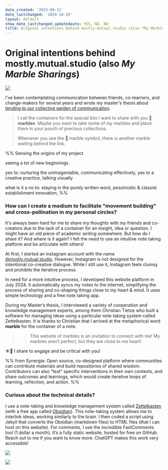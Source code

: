 ```yaml
---
date_created: '2023-09-11'
date_lastchanged: '2024-10-29'
layout: default
show_date_lastchanged_updatedauto: YES, NO, NO
title: Original intentions behind mostly.mutual.studio (also *My Marble Sharings*)
---
```

# Original intentions behind mostly.mutual.studio (also *My Marble Sharings*) 

![](media/MMSCommuniA-1.png)

I've been contemplating communication between friends, co-learners, and change-makers for several years and wrote my master's thesis about [tending to our collective garden of communication](MMSSystemicCooperationInterface-A.md).

>I call the containers for the special bits I want to share with you 🔮 **marbles**. Maybe you want to take some of my marbles and place them in your pouch of precious collections. 
>
>Whenever you see the 🔮 marble symbol, there is another marble waiting behind the link. 

%%
Sensing the origins of my project  
  
seeing a lot of new beginnings  
  
yes to: nurturing the unimageniable, communicating effectively, yes to a creative practice, talking visually  
  
what is it a no to: staying in the purely written word, pessimistic & classist establishment innovation,
%%
### How can I create a medium to facilitate "movement building" and cross-pollination in my personal circles? 
It's always been hard for me to share my thoughts with my friends and co-creators due to the lack of a container for an insight, idea or question. I might have an old piece of academic writing somewhere. But how do I share it? And where is it again? I felt the need to use an intuitive note taking platform and be articulate with others! 

At first, I started an instagram account with the name [@mostly.mutual.studio](https://www.instagram.com/mostly.mutual.studio/). However, Instagram is not designed for the intentional co-creative dialogue. While I still use it, Instagram feels clumsy and prohibits the iterative process. 

In need for a more intuitive process, I developed this website platform in July 2024. It automatically syncs my notes to the internet, simplifying the process of sharing and co-shaping things close to my heart & mind. It uses simple technology and a free note taking app. 

During my Master‘s thesis, I interviewed a variety of cooperation and knowledge management experts, among them Christian Tietze who built a software for managing ideas using a particular note taking system called Zettelkasten. It is thanks to Christian that I arrived at the metaphorical word **marble** for the container of a note. 

>> This website of marbles is an invitation to connect with me! My marbles aren’t perfect, but they are close to me heart! 

☀️🤍 I share to engage and be critical with you! 

%%
from Synergia: Open source, co-designed platform where communities can contribute materials and build repositories of shared wisdom. Contributors can also “test” specific interventions in their own contexts, and share outcomes and learnings, which would create iterative loops of learning, reflection, and action.
%%
### Curious about the technical details?
I use a note-taking and knowledge management system called [Zettelkasten](https://zettelkasten.de/introduction/) (with a free app called [Obsidian](https://obsidian.md/)). This note-taking system allows me to interlink ideas, working similarly to the brain. I then coded a script using Jekyll that converts the Obsidian (markdown files) to HTML files (that I can host on this website). For comments, I use the incredible FastComments tool (1 dollar a month). It’s a fully static website, hosted for free on GitHub. Reach out to me if you want to know more. ChatGPT makes this work very accessible!

![](media/MMSCommuniA-2.png)

![](media/MMSCommuniA-3.png)
